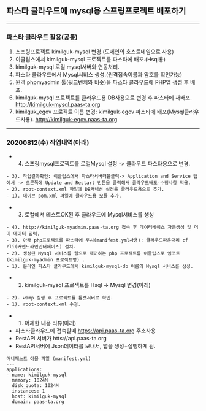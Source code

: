 ## 파스타 클라우드에 mysql용 스프링프로젝트 배포하기

***
### 파스타 클라우드 활용(공통)
1. 스프링프로젝트 kimilguk-mysql 변경.(도메인의 호스트네임으로 사용)
2. 이클립스에서 kimilguk-mysql 프로젝트를 파스타에 배포.(Hsql용)
3. kimilguk-mysql 로컬 mysql서버와 연동처리.
4. 파스타 클라우드에서 Mysql서비스 생성.(원격접속이름과 암호를 확인가능)
5. 원격 phpmyadmin 툴(워크벤치와 비슷)을 파스타 클라우드에 PHP앱 생성 후 배포.
6. kimilguk-mysql 프로젝트를 클라우드용 DB사용으로 변경 후 파스타에 재배포.
   http://kimilguk-mysql.paas-ta.org 
7. kimilguk_egov 프로젝트 이름 변경: kimilguk-egov 파스타에 배포(Mysql클라우드사용).
   http://kimilguk-egov.paas-ta.org
***

### 20200812(수) 작업내역(아래)
- 4. 스프링mysql프로젝트를 로컬Mysql 설정 -> 클라우드 파스타용으로 변경.

```
- 3). 작업결과확인: 이클립스에서 파스타서버더블클릭-> Application and Service 탭에서 -> 오른쪽에 Update and Restart 번튼을 클릭해서 클라우드배포-수정사항 적용.
- 2). root-context.xml 파일에 DB커넥션 설정을 클라우드용으로 추가.
- 1). 메이븐 pom.xml 파일에 클라우드용 모듈 추가.
```
- 3. 로컬에서 테스트OK된 후 클라우드에 Mysql서비스를 생성

```
- 4). http://kimilguk-myadmin.paas-ta.org 접속 후 데이터베이스 자동생성 및 더미 데이터 입력. 
- 3). 아래 php프로젝트를 파스타에 푸시(manifest.yml사용): 클라우드파운더리 cf cli(커맨드라인인터페이스) 설치.
- 2). 생성된 Mysql 서비스를 웹으로 제어하는 php 프로젝트를 이클립스로 임포트 (kimilguk-myadmin 프로젝트명) . 
- 1). 온라인 파스타 클라우드에서 kimilguk-mysql-db 이름의 Mysql 서비스를 생성.
```
- 2. kimilguk-mysql 프로젝트를 Hsql -> Mysql 변경(아래)

```
- 2). wamp 실행 후 프로젝트를 톰캣서버로 확인.
- 1). root-context.xml 수정. 
```
- 1. 어제한 내용 리뷰(아래)
- 파스타클라우드에 접속할때 https://api.paas-ta.org 주소사용
- RestAPI 서버가 htts://api.paas-ta.org 
- RestAPI서버에 Json데이터를 보내서, 앱을 생성+실행하게 됨.

```
매니페스트 야믈 파일 (manifest.yml)
---
applications:
- name: kimilguk-mysql
  memory: 1024M
  disk_quota: 1024M
  instances: 1
  host: kimilguk-mysql
  domain: paas-ta.org
```
